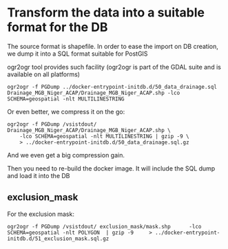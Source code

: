 # Transform the data into a suitable format for the DB

The source format is shapefile. In order to ease the import on DB creation, we dump it into a SQL format suitable for PostGIS

ogr2ogr tool provides such facility (ogr2ogr is part of the GDAL suite and is available on all platforms)

`ogr2ogr -f PGDump ../docker-entrypoint-initdb.d/50_data_drainage.sql
    Drainage_MGB_Niger_ACAP/Drainage_MGB_Niger_ACAP.shp
    -lco SCHEMA=geospatial -nlt MULTILINESTRING`

 Or even better, we compress it on the go:

```
ogr2ogr -f PGDump /vsistdout/ Drainage_MGB_Niger_ACAP/Drainage_MGB_Niger_ACAP.shp \
    -lco SCHEMA=geospatial -nlt MULTILINESTRING | gzip -9 \
    > ../docker-entrypoint-initdb.d/50_data_drainage.sql.gz
```
And we even get a big compression gain.

Then you need to re-build the docker image. It will include the SQL dump and load it into the DB


## exclusion_mask
For the exclusion mask:
```
ogr2ogr -f PGDump /vsistdout/ exclusion_mask/mask.shp      -lco SCHEMA=geospatial -nlt POLYGON  | gzip -9     > ../docker-entrypoint-initdb.d/51_exclusion_mask.sql.gz
```
